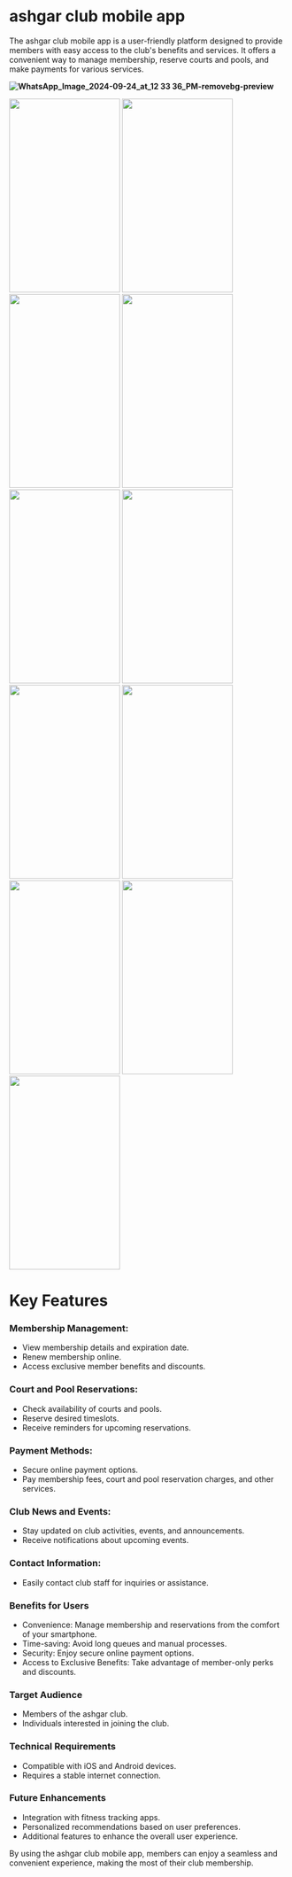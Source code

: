 # ashgar club mobile app

The ashgar club mobile app is a user-friendly platform designed to provide members with easy access to the club's benefits and services. It offers a convenient way to manage membership, reserve courts and pools, and make payments for various services.

**![WhatsApp_Image_2024-09-24_at_12 33 36_PM-removebg-preview](https://github.com/user-attachments/assets/5dc4b5d0-5f86-454e-ae3a-1f291427eb76)** 


<img src="https://github.com/user-attachments/assets/94c86ffc-5c51-4e2f-908c-438f470fde57" width="200" height="350">
<img src="https://github.com/user-attachments/assets/a1999c23-bb31-4e7c-91c8-4e6f20dbc909" width="200" height="350">
<img src="https://github.com/user-attachments/assets/84ad02eb-4d9e-43c2-bd5e-e1b3ae2536fe" width="200" height="350">
<img src="https://github.com/user-attachments/assets/68455c33-40f9-4565-9a7b-2a47f14e6a20" width="200" height="350">
<img src="https://github.com/user-attachments/assets/d8f0b034-4d7b-497b-a8ee-cfa2b304e5b7" width="200" height="350">
<img src="https://github.com/user-attachments/assets/ca7e9514-ecce-4709-80a5-7b6b81c5c0fd" width="200" height="350">
<img src="https://github.com/user-attachments/assets/1180df77-4e9e-4fda-8431-a6d22be55aab" width="200" height="350">
<img src="https://github.com/user-attachments/assets/b8f0335d-a460-45c9-882f-4e559031c344" width="200" height="350">
<img src="https://github.com/user-attachments/assets/a12ea318-e70c-4411-8e55-ee05971cfda2" width="200" height="350">
<img src="https://github.com/user-attachments/assets/bc6241ce-a085-46ba-8dec-f31995b505d5" width="200" height="350">
<img src="https://github.com/user-attachments/assets/79989f33-79b1-46ce-9f65-3e0ce2f123c0" width="200" height="350">


# Key Features

### Membership Management:

* View membership details and expiration date.
* Renew membership online.
* Access exclusive member benefits and discounts.

### Court and Pool Reservations:

* Check availability of courts and pools.
* Reserve desired timeslots.
* Receive reminders for upcoming reservations.

### Payment Methods:

* Secure online payment options.
* Pay membership fees, court and pool reservation charges, and other services.

### Club News and Events:

* Stay updated on club activities, events, and announcements.
* Receive notifications about upcoming events.

### Contact Information:

* Easily contact club staff for inquiries or assistance.

### Benefits for Users

* Convenience: Manage membership and reservations from the comfort of your smartphone.
* Time-saving: Avoid long queues and manual processes.
* Security: Enjoy secure online payment options.
* Access to Exclusive Benefits: Take advantage of member-only perks and discounts.

### Target Audience

* Members of the ashgar club.
* Individuals interested in joining the club.

### Technical Requirements

* Compatible with iOS and Android devices.
* Requires a stable internet connection.

### Future Enhancements

* Integration with fitness tracking apps.
* Personalized recommendations based on user preferences.
* Additional features to enhance the overall user experience.

By using the ashgar club mobile app, members can enjoy a seamless and convenient experience, making the most of their club membership.

